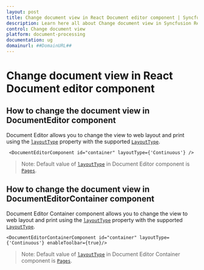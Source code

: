 ```yaml
---
layout: post
title: Change document view in React Document editor component | Syncfusion
description: Learn here all about Change document view in Syncfusion React Document editor component of Syncfusion Essential JS 2 and more.
control: Change document view 
platform: document-processing
documentation: ug
domainurl: ##DomainURL##
---
```


# Change document view in React Document editor component

## How to change the document view in DocumentEditor component

Document Editor allows you to change the view to web layout and print using the [`layoutType`](https://ej2.syncfusion.com/react/documentation/api/document-editor/#layouttype) property with the supported [`LayoutType`](https://ej2.syncfusion.com/react/documentation/api/document-editor/layoutType/).

```
 <DocumentEditorComponent id="container" layoutType={'Continuous'} />
```

>Note: Default value of [`layoutType`](https://ej2.syncfusion.com/react/documentation/api/document-editor/#layouttype) in Document Editor component is [`Pages`](https://ej2.syncfusion.com/react/documentation/api/document-editor/layoutType/).

## How to change the document view in DocumentEditorContainer component

Document Editor Container component allows you to change the view to web layout and print using the [`layoutType`](https://ej2.syncfusion.com/react/documentation/api/document-editor-container/#layouttype) property with the supported [`LayoutType`](https://ej2.syncfusion.com/react/documentation/api/document-editor/layoutType/).

```
<DocumentEditorContainerComponent id="container" layoutType={'Continuous'} enableToolbar={true}/>
```

>Note: Default value of [`layoutType`](https://ej2.syncfusion.com/react/documentation/api/document-editor-container/#layouttype) in Document Editor Container component is [`Pages`](https://ej2.syncfusion.com/react/documentation/api/document-editor/layoutType/).